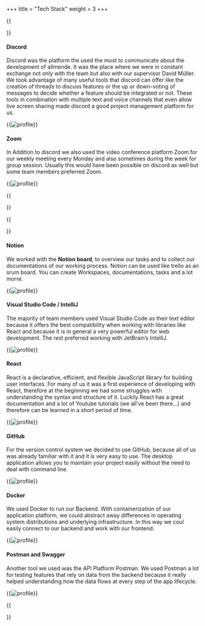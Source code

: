 +++
title = "Tech Stack"
weight = 3
+++

{{<section title="Communication">}}



#### Discord 

Discord was the platform the used the most to communicate about the development of allmende. It was the place where we were in constant exchange not only with the team but also with our supervisor David Müller. We took advantage of many useful tools that discord can offer like the creation of threads to discuss features or the up or down-voting of messages to decide whether a feature should be integrated or not. These tools in combination with multiple text and voice channels that even allow live screen sharing made discord a good project management platform for us.

{{<image src="Discord.png" alt="profile" >}}


#### Zoom

In Addition to discord we also used the video conference platform Zoom for our weekly meeting every Monday and also sometimes during the week for group session. Usually this would have been possible on discord as well but some team members preferred Zoom.

{{<image src="Zoom.png" alt="profile" >}}

{{</section>}}





{{<section title="Development">}}
#### Notion

We worked with the **Notion board**, to overview our tasks and to collect our documentations of our working process. Notion can be used like trello as an srum board. You can create Workspaces, documentations, tasks and a lot morre.

{{<image src="Notion.png" alt="profile" >}}


#### Visual Studio Code / IntelliJ

The majority of team members used Visual Studio Code as their text editor because it offers the best compatibility when working with libraries like React and because it is in general a very powerful editor for web development. The rest preferred working with JetBrain’s IntelliJ.

{{<image src="VSC.png" alt="profile" >}}

#### React 

React is a declarative, efficient, and flexible JavaScript library for building user interfaces. For many of us it was a first experience of developing with React, therefore at the beginning we had some struggles with understanding the syntax and structure of it. Luckily React has a great documentation and a lot of Youtube tutorials (we all've been there...) and therefore can be learned in a short period of time.

{{<image src="React.png" alt="profile" >}}

#### GitHub

For the version control system we decided to use GitHub, because all of us was already familiar with it and it is very easy to use. The desktop application allows you to maintain your project easily without the need to deal with command line. 

{{<image src="Github.png" alt="profile" >}}

#### Docker

We used Docker to run our Backend. With containerization of our application platform, we could abstract away differences in operating system distributions and underlying infrastructure. In this way we coul easily connect to our backend and work with our frontend.

{{<image src="Docker.png" alt="profile" >}}

#### Postman and Swagger

Another tool we used was the API Platform Postman. We used Postman a lot for testing features that rely on data from the backend because it really helped understanding how the data flows at every step of the app lifecycle.

{{<image src="Postman.png" alt="profile" >}}

{{</section>}}



